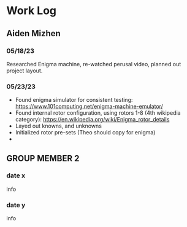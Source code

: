 # Work Log

## Aiden Mizhen

### 05/18/23

Researched Enigma machine, re-watched perusal video, planned out project 
layout.

### 05/23/23

* Found enigma simulator for consistent testing: https://www.101computing.net/enigma-machine-emulator/
* Found internal rotor configuration, using rotors 1-8 (4th wikipedia category): https://en.wikipedia.org/wiki/Enigma_rotor_details
* Layed out knowns, and unknowns
* Initialized rotor pre-sets (Theo should copy for enigma)
* 


## GROUP MEMBER 2

### date x

info

### date y

info
